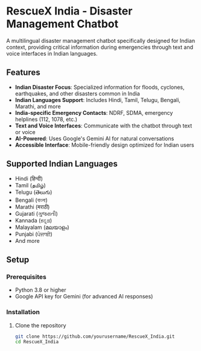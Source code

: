 # RescueX India - Disaster Management Chatbot

A multilingual disaster management chatbot specifically designed for Indian context, providing critical information during emergencies through text and voice interfaces in Indian languages.

## Features

- **Indian Disaster Focus**: Specialized information for floods, cyclones, earthquakes, and other disasters common in India
- **Indian Languages Support**: Includes Hindi, Tamil, Telugu, Bengali, Marathi, and more
- **India-specific Emergency Contacts**: NDRF, SDMA, emergency helplines (112, 1078, etc.)
- **Text and Voice Interfaces**: Communicate with the chatbot through text or voice
- **AI-Powered**: Uses Google's Gemini AI for natural conversations
- **Accessible Interface**: Mobile-friendly design optimized for Indian users

## Supported Indian Languages

- Hindi (हिन्दी)
- Tamil (தமிழ்)
- Telugu (తెలుగు)
- Bengali (বাংলা)
- Marathi (मराठी)
- Gujarati (ગુજરાતી)
- Kannada (ಕನ್ನಡ)
- Malayalam (മലയാളം)
- Punjabi (ਪੰਜਾਬੀ)
- And more

## Setup

### Prerequisites

- Python 3.8 or higher
- Google API key for Gemini (for advanced AI responses)

### Installation

1. Clone the repository
   ```bash
   git clone https://github.com/yourusername/RescueX_India.git
   cd RescueX_India